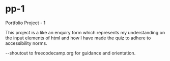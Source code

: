 # pp-1
Portfolio Project - 1

This project is a like an enquiry form which represents my understanding on the input elements of html and how I have made the quiz to adhere to accessibility norms.

--shoutout to freecodecamp.org for guidance and orientation.

